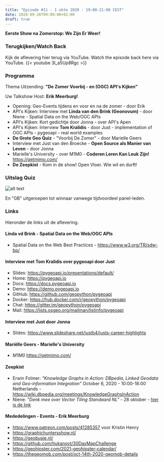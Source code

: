 ```yaml
---
title: "Episode #11 - 1 okto 2020 - 19:00-21:00 CEST"
date: 2020-09-26T09:09:00+02:00
draft: true
---
```


__Eerste Show na Zomerstop: We Zijn Er Weer!__  

### Terugkijken/Watch Back
Kijk de aflevering hier terug via YouTube. Watch the episode back here via YouTube.
{{< youtube 3l_a5Up8Rgc >}}

### Programma

Thema Uitzending: __"De Zomer Voorbij - en (OGC) API's Kijken"__ 

Uw Talkshow Host: __Erik Meerburg!__

- Opening: Geo-Events tijdens en voor en na de zomer - door Erik
- API's Kijken: Interview met __Linda van den Brink (Geonovum)__  - door Niene - Spatial Data on the Web/OGC APIs
- API's Kijken: Kort gedichtje door Jonna - over API's Apen 
- API's Kijken: Interview __Tom Kralidis__ - door Just - implementation of OGC APIs - pygeoapi - real world examples
- __De Grote Geo Quiz__ - "Voorbij De Zomer" - door Marielle Geers
- Interview met Just van den Broecke - __Open Source als Manier van Leven__ - door Jonna
- Marielle's University  - over M1M0 - __Coderen Leren Kan Leuk Zijn!__ https://getmimo.com/
- __De Zeepkist__ - Kom in de show! Open Vloer. Wie wil en durft!

### Uitslag Quiz

![alt text](/images/episode-0011/uitslag-quiz.png "Uitslag van De Grote Geo Quiz")

En "GB" uitgeroepen tot winnaar vanwege tijdvoordeel panel-leden.

### Links

Hieronder de links uit de aflevering.

#### Linda vd Brink - Spatial Data on the Web/OGC APIs

* Spatial Data on the Web Best Practices - https://www.w3.org/TR/sdw-bp/

#### Interview met Tom Kralidis over pygeoapi door Just

* Slides: https://pygeoapi.io/presentations/default/
* Home: https://pygeoapi.io
* Docs: https://docs.pygeoapi.io
* Demo: https://demo.pygeoapi.io
* GitHub: https://github.com/geopython/pygeoapi
* Docker: https://hub.docker.com/r/geopython/pygeoapi
* Chat: https://gitter.im/geopython/pygeoapi
* Mail: https://lists.osgeo.org/mailman/listinfo/pygeoapi

#### Interview met Just door Jonna

* Slides: https://www.slideshare.net/justb4/justs-career-highlights

#### Mariëlle Geers - Marielle's University

* _M1M0_  https://getmimo.com/

#### Zeepkist

* Erwin Folmer: *"Knowledge Graphs in Action: DBpedia, Linked Geodata and Geo-information Integration"* October 6, 2020 - 10:00-18:00 Netherlands - https://wiki.dbpedia.org/meetings/KnowledgeGraphsInAction
* Niene: *"Denk mee over Vector Tiling Standaard NL"* - 28 oktober - [hier is de link](https://geoforum.nl/t/28-oktober-10-00-12-30-denk-mee-vorming-praktijkrichtlijn-vector-tiles-vooraankondiging/4810/12) 

#### Mededelingen - Events - Erik Meerburg

* https://www.patreon.com/posts/41285357 voor Kristin Henry
* https://graphichuntersshow.nl/
* https://geobusje.nl/
* https://github.com/tjukanovt/30DayMapChallenge
* https://geohipster.com/2021-geohipster-calendar/
* https://thegeomob.com/post/oct-14th-2020-geomob-details
